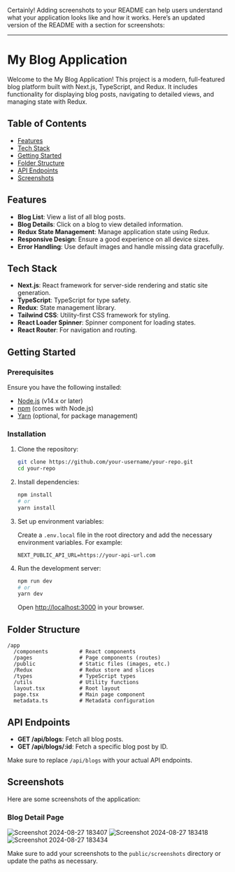 Certainly! Adding screenshots to your README can help users understand what your application looks like and how it works. Here’s an updated version of the README with a section for screenshots:

---

# My Blog Application

Welcome to the My Blog Application! This project is a modern, full-featured blog platform built with Next.js, TypeScript, and Redux. It includes functionality for displaying blog posts, navigating to detailed views, and managing state with Redux.

## Table of Contents

- [Features](#features)
- [Tech Stack](#tech-stack)
- [Getting Started](#getting-started)
- [Folder Structure](#folder-structure)
- [API Endpoints](#api-endpoints)
- [Screenshots](#screenshots)


## Features

- **Blog List**: View a list of all blog posts.
- **Blog Details**: Click on a blog to view detailed information.
- **Redux State Management**: Manage application state using Redux.
- **Responsive Design**: Ensure a good experience on all device sizes.
- **Error Handling**: Use default images and handle missing data gracefully.

## Tech Stack

- **Next.js**: React framework for server-side rendering and static site generation.
- **TypeScript**: TypeScript for type safety.
- **Redux**: State management library.
- **Tailwind CSS**: Utility-first CSS framework for styling.
- **React Loader Spinner**: Spinner component for loading states.
- **React Router**: For navigation and routing.

## Getting Started

### Prerequisites

Ensure you have the following installed:

- [Node.js](https://nodejs.org/) (v14.x or later)
- [npm](https://www.npmjs.com/) (comes with Node.js)
- [Yarn](https://classic.yarnpkg.com/) (optional, for package management)

### Installation

1. Clone the repository:

    ```bash
    git clone https://github.com/your-username/your-repo.git
    cd your-repo
    ```

2. Install dependencies:

    ```bash
    npm install
    # or
    yarn install
    ```

3. Set up environment variables:

    Create a `.env.local` file in the root directory and add the necessary environment variables. For example:

    ```plaintext
    NEXT_PUBLIC_API_URL=https://your-api-url.com
    ```

4. Run the development server:

    ```bash
    npm run dev
    # or
    yarn dev
    ```

    Open [http://localhost:3000](http://localhost:3000) in your browser.

## Folder Structure

```
/app
  /components          # React components
  /pages               # Page components (routes)
  /public              # Static files (images, etc.)
  /Redux               # Redux store and slices
  /types               # TypeScript types
  /utils               # Utility functions
  layout.tsx           # Root layout
  page.tsx             # Main page component
  metadata.ts          # Metadata configuration
```

## API Endpoints

- **GET /api/blogs**: Fetch all blog posts.
- **GET /api/blogs/:id**: Fetch a specific blog post by ID.

Make sure to replace `/api/blogs` with your actual API endpoints.

## Screenshots

Here are some screenshots of the application:



### Blog Detail Page

![Screenshot 2024-08-27 183407](https://github.com/user-attachments/assets/e02ceda7-b977-4ae8-80d0-52964bf85038)
![Screenshot 2024-08-27 183418](https://github.com/user-attachments/assets/f785c59a-0175-4496-8621-64071678a37f)
![Screenshot 2024-08-27 183434](https://github.com/user-attachments/assets/20c12301-b4cc-4bed-a12a-54f9f38766fd)


Make sure to add your screenshots to the `public/screenshots` directory or update the paths as necessary.



